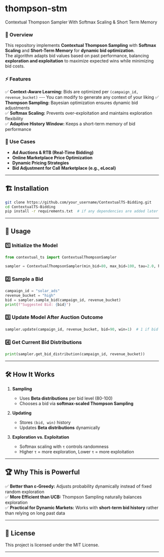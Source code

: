 # thompson-stm
Contextual Thompson Sampler With Softmax Scaling & Short Term Memory


### 📌 Overview  
This repository implements **Contextual Thompson Sampling** with **Softmax Scaling** and **Short-Term Memory** for **dynamic bid optimization**.  
The algorithm adapts bid values based on past performance, balancing **exploration and exploitation** to maximize expected wins while minimizing bid costs.

### ⚡ Features  
✅ **Context-Aware Learning:** Bids are optimized per `(campaign_id, revenue_bucket)`  --- You can modify to generate any context of your liking
✅ **Thompson Sampling:** Bayesian optimization ensures dynamic bid adjustments  
✅ **Softmax Scaling:** Prevents over-exploitation and maintains exploration flexibility  
✅ **Adaptive History Window:** Keeps a short-term memory of bid performance  

### 🎯 Use Cases  
- **Ad Auctions & RTB (Real-Time Bidding)**
- **Online Marketplace Price Optimization**
- **Dynamic Pricing Strategies**
- **Bid Adjustment for Call Marketplace (e.g., eLocal)**

---

## 🏗️ Installation  
```bash
git clone https://github.com/your_username/ContextualTS-Bidding.git
cd ContextualTS-Bidding
pip install -r requirements.txt  # if any dependencies are added later
```

---

## 🚀 Usage

### 1️⃣ Initialize the Model  
```python
from contextual_ts import ContextualThompsonSampler

sampler = ContextualThompsonSampler(min_bid=80, max_bid=100, tau=2.0, history_window=10)
```

### 2️⃣ Sample a Bid  
```python
campaign_id = "solar_ads"
revenue_bucket = "high"
bid = sampler.sample_bid(campaign_id, revenue_bucket)
print(f"Suggested Bid: {bid}")
```

### 3️⃣ Update Model After Auction Outcome  
```python
sampler.update(campaign_id, revenue_bucket, bid=90, win=1)  # 1 if bid won, 0 if lost
```

### 4️⃣ Get Current Bid Distributions  
```python
print(sampler.get_bid_distribution(campaign_id, revenue_bucket))
```

---

## 🛠️ How It Works  

1. **Sampling**  
   - Uses **Beta distributions** per bid level (80-100)  
   - Chooses a bid via **softmax-scaled Thompson Sampling**  

2. **Updating**  
   - Stores `(bid, win)` history  
   - Updates **Beta distributions** dynamically  

3. **Exploration vs. Exploitation**  
   - Softmax scaling with `τ` controls randomness  
   - Higher `τ` = more exploration, Lower `τ` = more exploitation  

---

## 🏆 Why This is Powerful  
✅ **Better than ε-Greedy:** Adjusts probability dynamically instead of fixed random exploration  
✅ **More Efficient than UCB:** Thompson Sampling naturally balances exploration  
✅ **Practical for Dynamic Markets:** Works with **short-term bid history** rather than relying on long past data  

---

## 📜 License  
This project is licensed under the MIT License.  

---
